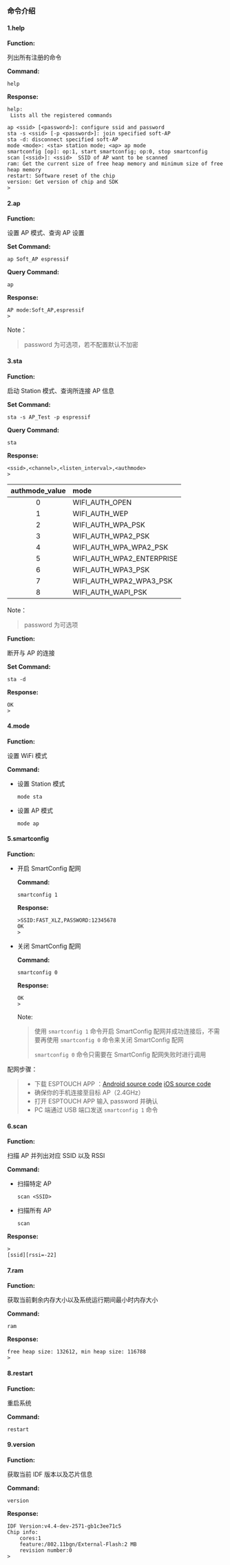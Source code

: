 ### 命令介绍

#### 1.help

**Function:**

列出所有注册的命令

**Command:**

```
help
```

**Response:**

```
help:
 Lists all the registered commands

ap <ssid> [<password>]: configure ssid and password
sta -s <ssid> [-p <password>]: join specified soft-AP
sta -d: disconnect specified soft-AP
mode <mode>: <sta> station mode; <ap> ap mode
smartconfig [op]: op:1, start smartconfig; op:0, stop smartconfig
scan [<ssid>]: <ssid>  SSID of AP want to be scanned
ram: Get the current size of free heap memory and minimum size of free heap memory
restart: Software reset of the chip
version: Get version of chip and SDK
>
```

#### 2.ap

**Function:**

设置 AP 模式、查询 AP 设置

**Set Command:**

```
ap Soft_AP espressif
```

**Query Command:**

```
ap
```

**Response:**

```
AP mode:Soft_AP,espressif
>
```

Note：

>password 为可选项，若不配置默认不加密

#### 3.sta

**Function:**

启动 Station 模式、查询所连接 AP 信息 

**Set Command:**

```
sta -s AP_Test -p espressif
```

**Query Command:**

```
sta
```

**Response:**

```
<ssid>,<channel>,<listen_interval>,<authmode>
>
```

| authmode_value | mode                      |
| :------------: | :------------------------ |
|       0        | WIFI_AUTH_OPEN            |
|       1        | WIFI_AUTH_WEP             |
|       2        | WIFI_AUTH_WPA_PSK         |
|       3        | WIFI_AUTH_WPA2_PSK        |
|       4        | WIFI_AUTH_WPA_WPA2_PSK    |
|       5        | WIFI_AUTH_WPA2_ENTERPRISE |
|       6        | WIFI_AUTH_WPA3_PSK        |
|       7        | WIFI_AUTH_WPA2_WPA3_PSK   |
|       8        | WIFI_AUTH_WAPI_PSK        |

Note：

>password 为可选项

**Function:**

断开与 AP 的连接

**Set Command:**

```
sta -d
```

**Response:**

```
OK
>
```

#### 4.mode

**Function:**

设置 WiFi 模式

**Command:**

* 设置 Station 模式

    ```
    mode sta
    ```

* 设置 AP 模式

    ```
    mode ap
    ```

#### 5.smartconfig

**Function:**

* 开启 SmartConfig 配网

    **Command:**

    ```
    smartconfig 1
    ```

    **Response:**

    ```
    >SSID:FAST_XLZ,PASSWORD:12345678
    OK
    >
    ```

* 关闭 SmartConfig 配网

    **Command:**

    ```
    smartconfig 0
    ```

    **Response:**

    ```
    OK
    >
    ```

    Note:

    >使用 `smartconfig 1` 命令开启 SmartConfig 配网并成功连接后，不需要再使用 `smartconfig 0` 命令来关闭 SmartConfig 配网
    >
    >`smartconfig 0` 命令只需要在 SmartConfig 配网失败时进行调用

配网步骤：

>* 下载 ESPTOUCH APP ：[Android source code](https://github.com/EspressifApp/EsptouchForAndroid)    [iOS source code](https://github.com/EspressifApp/EsptouchForIOS) 
>* 确保你的手机连接至目标 AP（2.4GHz）
>* 打开 ESPTOUCH APP 输入 password 并确认
>* PC 端通过 USB 端口发送 `smartconfig 1` 命令

#### 6.scan

**Function:**

扫描 AP 并列出对应 SSID 以及 RSSI

**Command:**

* 扫描特定 AP

    ```
    scan <SSID>
    ```

* 扫描所有 AP

    ```
    scan
    ```

**Response:**

```
>
[ssid][rssi=-22]
```

#### 7.ram

**Function:**

获取当前剩余内存大小以及系统运行期间最小时内存大小

**Command:**

```
ram
```

**Response:**

```
free heap size: 132612, min heap size: 116788
>
```

#### 8.restart

**Function:**

重启系统

**Command:**

```
restart
```

#### 9.version

**Function:**

获取当前 IDF 版本以及芯片信息

**Command:**

```
version
```

**Response:**

```
IDF Version:v4.4-dev-2571-gb1c3ee71c5
Chip info:
	cores:1
	feature:/802.11bgn/External-Flash:2 MB
	revision number:0
>
```

